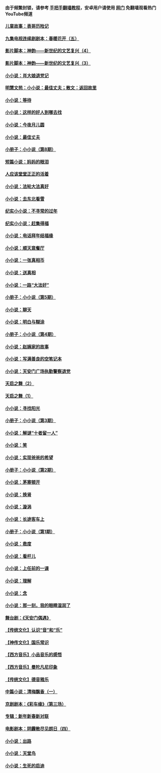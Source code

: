 #### 由于频繁封锁，请参考 [手把手翻墙教程](https://github.com/gfw-breaker/guides/wiki/)，安卓用户请使用 [网门](https://github.com/gfw-breaker/nogfw/blob/master/dl.md?t=06150201) 免翻墙观看热门YouTube频道 

#### [儿童故事：表哥历险记](../pages/328/383535.md?t=06150201) 

#### [九集电视连续剧剧本：春暖花开（五）](../pages/328/275919.md?t=06150201) 

#### [影片脚本：神韵——新世纪的文艺复兴（4）](../pages/328/266089.md?t=06150201) 

#### [影片脚本：神韵——新世纪的文艺复兴（3）](../pages/328/266087.md?t=06150201) 

#### [小小说：肖大娘退党记](../pages/328/239807.md?t=06150201) 

#### [明慧文苑：小小说：最佳丈夫；散文：返回故里](../pages/328/3439.md?t=06150201) 

#### [小小说：等待](../pages/328/223927.md?t=06150201) 

#### [小小说：这样的好人到哪去找](../pages/328/209396.md?t=06150201) 

#### [小小说：今夜月儿圆](../pages/328/193588.md?t=06150201) 

#### [小小说：最佳丈夫](../pages/328/190938.md?t=06150201) 

#### [小册子：小小说（第8期）](../pages/328/188202.md?t=06150201) 

#### [短篇小说：妈妈的眼泪](../pages/328/187712.md?t=06150201) 

#### [人应该堂堂正正的活着](../pages/328/182430.md?t=06150201) 

#### [小小说：法轮大法真好](../pages/328/174669.md?t=06150201) 

#### [小小说：去东北看雪](../pages/328/173882.md?t=06150201) 

#### [纪实小小说：不寻常的过年](../pages/328/173187.md?t=06150201) 

#### [纪实小小说：赶集得福](../pages/328/172652.md?t=06150201) 

#### [小小说：电话拜年结福缘](../pages/328/172533.md?t=06150201) 

#### [小小说：顺天意餐厅](../pages/328/170182.md?t=06150201) 

#### [小小说：一张真相币](../pages/328/169410.md?t=06150201) 

#### [小小说：送真相](../pages/328/166713.md?t=06150201) 

#### [小小说：一路“大法好”](../pages/328/162016.md?t=06150201) 

#### [小册子：小小说（第5期）](../pages/328/161131.md?t=06150201) 

#### [小小说：聊天](../pages/328/159640.md?t=06150201) 

#### [小小说：明白与糊涂](../pages/328/158101.md?t=06150201) 

#### [小册子：小小说（第4期）](../pages/328/158006.md?t=06150201) 

#### [小小说：赵姨家的故事](../pages/328/157843.md?t=06150201) 

#### [小小说：写满善良的空笔记本](../pages/328/157382.md?t=06150201) 

#### [小小说：天安门广场执勤警察退党](../pages/328/156982.md?t=06150201) 

#### [天启之舞（2）](../pages/328/153440.md?t=06150201) 

#### [天启之舞（1）](../pages/328/153439.md?t=06150201) 

#### [小小说：寻找阳光](../pages/328/153065.md?t=06150201) 

#### [小册子：小小说（第3期）](../pages/328/151715.md?t=06150201) 

#### [小小说：解谜“十者留一人”](../pages/328/148967.md?t=06150201) 

#### [小小说：笑](../pages/328/148905.md?t=06150201) 

#### [小小说：实现爸爸的希望](../pages/328/148096.md?t=06150201) 

#### [小册子：小小说（第2期）](../pages/328/147214.md?t=06150201) 

#### [小小说：茅塞顿开](../pages/328/147030.md?t=06150201) 

#### [小小说：换肾](../pages/328/146770.md?t=06150201) 

#### [小小说：漩涡](../pages/328/146683.md?t=06150201) 

#### [小小说：长途客车上](../pages/328/145076.md?t=06150201) 

#### [小册子：小小说（第1期）](../pages/328/143963.md?t=06150201) 

#### [小小说：救度](../pages/328/143927.md?t=06150201) 

#### [小小说：看杆儿](../pages/328/142137.md?t=06150201) 

#### [小小说：上任前的一课](../pages/328/140808.md?t=06150201) 

#### [小小说：理解](../pages/328/140476.md?t=06150201) 

#### [小小说：念](../pages/328/139513.md?t=06150201) 

#### [小小说：那一刻，我的眼睛湿润了](../pages/328/138476.md?t=06150201) 

#### [舞台剧：《天安门偶遇》](../pages/328/117155.md?t=06150201) 

#### [【传统文化】认识“音”和“乐”](../pages/328/108667.md?t=06150201) 

#### [【神传文化】国乐常识](../pages/328/104225.md?t=06150201) 

#### [【西方音乐】小品音乐的感悟](../pages/328/102924.md?t=06150201) 

#### [【西方音乐】曼陀凡尼印象](../pages/328/102922.md?t=06150201) 

#### [【传统文化】德音雅乐](../pages/328/102923.md?t=06150201) 

#### [中篇小说：清梅飘香（一）](../pages/328/101058.md?t=06150201) 

#### [京剧剧本：《彩车缘》（第三场）](../pages/328/96434.md?t=06150201) 

#### [专辑：新年新春新对联](../pages/328/94991.md?t=06150201) 

#### [电影剧本：阴霾散尽见朗日（四）](../pages/328/87081.md?t=06150201) 

#### [小小说：出路](../pages/328/84848.md?t=06150201) 

#### [小小说：天堂鸟](../pages/328/83084.md?t=06150201) 

#### [小小说：生死的启迪](../pages/328/70977.md?t=06150201) 

